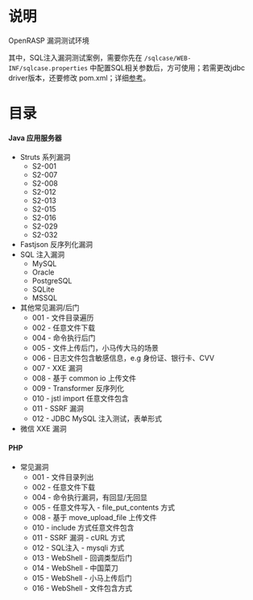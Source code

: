 # 说明

OpenRASP 漏洞测试环境

其中，SQL注入漏洞测试案例，需要你先在 `/sqlcase/WEB-INF/sqlcase.properties` 中配置SQL相关参数后，方可使用；若需更改jdbc driver版本，还要修改 pom.xml；详细[参考](https://github.com/baidu-security/openrasp-testcases/tree/master/java/sqlcase)。

# 目录

#### Java 应用服务器

* Struts 系列漏洞
   * S2-001
   * S2-007
   * S2-008
   * S2-012
   * S2-013
   * S2-015
   * S2-016
   * S2-029
   * S2-032
* Fastjson 反序列化漏洞
* SQL 注入漏洞
   * MySQL
   * Oracle
   * PostgreSQL
   * SQLite
   * MSSQL
* 其他常见漏洞/后门
   * 001 - 文件目录遍历
   * 002 - 任意文件下载
   * 004 - 命令执行后门
   * 005 - 文件上传后门，小马传大马的场景
   * 006 - 日志文件包含敏感信息，e.g 身份证、银行卡、CVV
   * 007 - XXE 漏洞
   * 008 - 基于 common io 上传文件
   * 009 - Transformer 反序列化
   * 010 - jstl import 任意文件包含
   * 011 - SSRF 漏洞
   * 012 - JDBC MySQL 注入测试，表单形式
* 微信 XXE 漏洞   

#### PHP 

* 常见漏洞
   * 001 - 文件目录列出
   * 002 - 任意文件下载
   * 004 - 命令执行漏洞，有回显/无回显
   * 005 - 任意文件写入 - file_put_contents 方式
   * 008 - 基于 move_upload_file 上传文件
   * 010 - include 方式任意文件包含
   * 011 - SSRF 漏洞 - cURL 方式
   * 012 - SQL注入 - mysqli 方式
   * 013 - WebShell - 回调类型后门
   * 014 - WebShell - 中国菜刀
   * 015 - WebShell - 小马上传后门
   * 016 - WebShell - 文件包含方式




